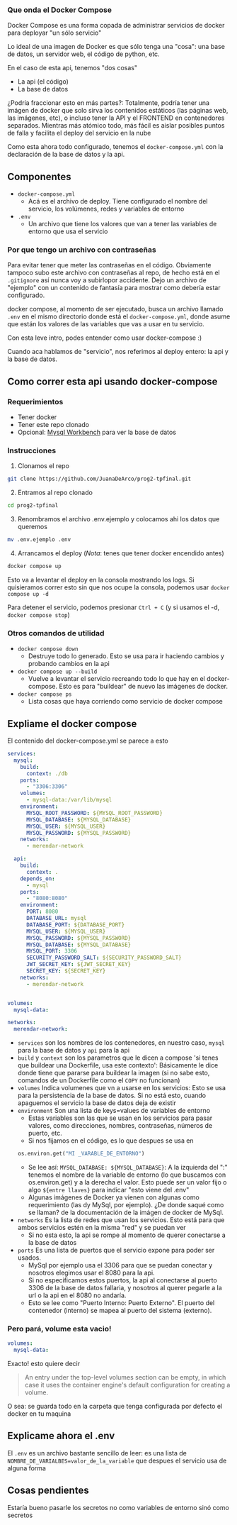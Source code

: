 ### Que onda el Docker Compose

Docker Compose es una forma copada de administrar servicios de docker para deployar "un sólo servicio"

Lo ideal de una imagen de Docker es que sólo tenga una "cosa": una base de datos, un servidor web, el código de python, etc.

En el caso de esta api, tenemos "dos cosas"

* La api (el código)
* La base de datos

¿Podría fraccionar esto en más partes?: Totalmente, podría tener una imágen de docker que solo sirva los contenidos estáticos (las páginas web, las imágenes, etc), o incluso tener la API y el FRONTEND en contenedores separados. Mientras más atómico todo, más fácil es aislar posibles puntos de falla y facilita el deploy del servicio en la nube

Como esta ahora todo configurado, tenemos el `docker-compose.yml` con la declaración de la base de datos y la api.

## Componentes

* `docker-compose.yml`
  * Acá es el archivo de deploy. Tiene configurado el nombre del servicio, los volúmenes, redes y variables de entorno
* `.env`
  * Un archivo que tiene los valores que van a tener las variables de entorno que usa el servicio

### Por que tengo un archivo con contraseñas
Para evitar tener que meter las contraseñas en el código. Obviamente tampoco subo este archivo con contraseñas al repo, de hecho está en el `.gitignore` así nunca voy a subirlopor accidente. Dejo un archivo de "ejemplo" con un contenido de fantasía para mostrar como debería estar configurado.

docker compose, al momento de ser ejecutado, busca un archivo llamado `.env` en el mismo directorio donde está el `docker-compose.yml`, donde asume que están los valores de las variables que vas a usar en tu servicio.

Con esta leve intro, podes entender como usar docker-compose :)

Cuando aca hablamos de "servicio", nos referimos al deploy entero: la api y la base de datos.

## Como correr esta api usando docker-compose

### Requerimientos
* Tener docker
* Tener este repo clonado
* Opcional: [Mysql Workbench](https://dev.mysql.com/downloads/workbench/) para ver la base de datos

### Instrucciones

1. Clonamos el repo
  ```bash
git clone https://github.com/JuanaDeArco/prog2-tpfinal.git
```
2. Entramos al repo clonado
  ```bash
  cd prog2-tpfinal
  ```
3. Renombramos el archivo .env.ejemplo y colocamos ahi los datos que queremos
  ```bash
  mv .env.ejemplo .env
  ```
4. Arrancamos el deploy (*Nota*: tenes que tener docker encendido antes)
  ```bash
  docker compose up
  ```
Esto va a levantar el deploy en la consola mostrando los logs. Si quisieramos correr esto sin que nos ocupe la consola, podemos usar `docker compose up -d`

Para detener el servicio, podemos presionar `Ctrl + C` (y si usamos el -d, `docker compose stop`)

### Otros comandos de utilidad

* `docker compose down`
  * Destruye todo lo generado. Esto se usa para ir haciendo cambios y probando cambios en la api
* `docker compose up --build`
  * Vuelve a levantar el servicio recreando todo lo que hay en el docker-compose. Esto es para "buildear" de nuevo las imágenes de docker.
* `docker compose ps`
  * Lista cosas que haya corriendo como servicio de docker compose

## Expliame el docker compose
El contenido del docker-compose.yml se parece a esto
```yaml
services:
  mysql:
    build:
      context: ./db
    ports:
      - "3306:3306"
    volumes:
      - mysql-data:/var/lib/mysql
    environment:
      MYSQL_ROOT_PASSWORD: ${MYSQL_ROOT_PASSWORD}
      MYSQL_DATABASE: ${MYSQL_DATABASE}
      MYSQL_USER: ${MYSQL_USER}
      MYSQL_PASSWORD: ${MYSQL_PASSWORD}
    networks:
      - merendar-network

  api:
    build:
      context: .
    depends_on:
      - mysql
    ports:
      - "8080:8080"
    environment:
      PORT: 8080
      DATABASE_URL: mysql
      DATABASE_PORT: ${DATABASE_PORT}
      MYSQL_USER: ${MYSQL_USER}
      MYSQL_PASSWORD: ${MYSQL_PASSWORD}
      MYSQL_DATABASE: ${MYSQL_DATABASE}
      MYSQL_PORT: 3306
      SECURITY_PASSWORD_SALT: ${SECURITY_PASSWORD_SALT}
      JWT_SECRET_KEY: ${JWT_SECRET_KEY}
      SECRET_KEY: ${SECRET_KEY}
    networks:
      - merendar-network


volumes:
  mysql-data:

networks:
  merendar-network: 
```
* `services` son los nombres de los contenedores, en nuestro caso, `mysql` para la base de datos y `api` para la api
* `build` y `context` son los parametros que le dicen a compose 'si tenes que buildear una Dockerfile, usa este contexto': Básicamente le dice donde tiene que pararse para buildear la imagen (si no sabe esto, comandos de un Dockerfile como el `COPY` no funcionan)
* `volumes` Indica volumenes que vn a usarse en los servicios: Esto se usa para la persistencia de la base de datos. Si no está esto, cuando apaguemos el servicio la base de datos deja de existir
* `environment` Son una lista de keys=values de variables de entorno
  * Estas variables son las que se usan en los servicios para pasar valores, como direcciones, nombres, contraseñas, números de puerto, etc.
  * Si nos fijamos en el código, es lo que despues se usa en 
  ```python
  os.environ.get("MI _VARABLE_DE_ENTORNO")
  ```
  * Se lee así: `MYSQL_DATABASE: ${MYSQL_DATABASE}`: A la izquierda del ":" tenemos el nombre de la variable de entorno (lo que buscamos con os.environ.get) y a la derecha el valor. Esto puede ser un valor fijo o algo `${entre llaves}` para indicar "esto viene del .env"
  * Algunas imágenes de Docker ya vienen con algunas como requerimiento (las dy MySql, por ejemplo). ¿De donde saqué como se llaman? de la documentación de la imágen de docker de MySql.
* `networks` Es la lista de redes que usan los servicios. Esto está para que ambos servicios estén en la misma "red" y se puedan ver
  * Si no esta esto, la api se rompe al momento de querer conectarse a la base de datos
* `ports` Es una lista de puertos que el servicio expone para poder ser usados.
  * MySql por ejemplo usa el 3306 para que se puedan conectar y nosotros elegimos usar el 8080 para la api.
  * Si no especificamos estos puertos, la api al conectarse al puerto 3306 de la base de datos fallaria, y nosotros al querer pegarle a la url o la api en el 8080 no andaría.
  * Esto se lee como "Puerto Interno: Puerto Externo". El puerto del contenedor (interno) se mapea al puerto del sistema (externo). 

### Pero pará, volume esta vacio!
```yaml
volumes:
  mysql-data:
```
Exacto! esto quiere decir
>An entry under the top-level volumes section can be empty, in which case it uses the container engine's default configuration for creating a volume.


O sea: se guarda todo en la carpeta que tenga configurada por defecto el docker en tu maquina

## Explicame ahora el .env
El `.env` es un archivo bastante sencillo de leer: es una lista de `NOMBRE_DE_VARIALBES=valor_de_la_variable` que despues el servicio usa de alguna forma


## Cosas pendientes
Estaría bueno pasarle los secretos no como variables de entorno sinó como secretos